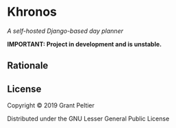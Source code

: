 # Khronos
*A self-hosted Django-based day planner*

**IMPORTANT: Project in development and is unstable.**

## Rationale

## License
Copyright &copy; 2019 Grant Peltier

Distributed under the GNU Lesser General Public License
